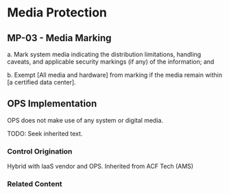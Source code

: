 # Media Protection
## MP-03 - Media Marking

a. Mark system media indicating the distribution limitations, handling caveats, and applicable security markings (if any) of the information; and

b. Exempt [All media and hardware] from marking if the media remain within [a certified data center].

## OPS Implementation

OPS does not make use of any system or digital media.

TODO: Seek inherited text.

### Control Origination

Hybrid with IaaS vendor and OPS. Inherited from ACF Tech (AMS)

### Related Content
